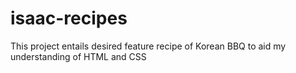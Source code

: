 # isaac-recipes

This project entails desired feature recipe of Korean BBQ to aid my understanding of HTML and CSS